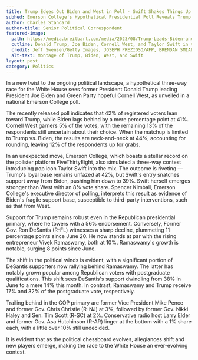 ```yaml
---
title: Trump Edges Out Biden and West in Poll - Swift Shakes Things Up
subhed: Emerson College's Hypothetical Presidential Poll Reveals Trump's Steadfast Base, While DeSantis's Support Takes a Dive
author: Charles Standard
author-title: Senior Political Correspondent
featured-image: 
  path: https://media.breitbart.com/media/2023/08/Trump-Leads-Biden-and-West-Even-Taylor-Swift3-640x480.jpg
  cutline: Donald Trump, Joe Biden, Cornell West, and Taylor Swift in various public appearances.
  credit: Jeff Swensen/Getty Images, JOSEPH PREZIOSO/AFP, BRENDAN SMIALOWSKI/AFP, Fernando Leon/TAS23/Getty Images
  alt-text: Montage of Trump, Biden, West, and Swift
layout: post
category: Politics
---
```


In a new twist to the ongoing political landscape, a hypothetical three-way race for the White House sees former President Donald Trump leading President Joe Biden and Green Party hopeful Cornell West, as unveiled in a national Emerson College poll.

The recently released poll indicates that 42% of registered voters lean toward Trump, while Biden lags behind by a mere percentage point at 41%. Cornell West garners 5% of the votes, with the remaining 13% of the respondents still uncertain about their choice. When the matchup is limited to Trump vs. Biden, the results are neck-and-neck at 44%, accounting for rounding, leaving 12% of the respondents up for grabs.

In an unexpected move, Emerson College, which boasts a stellar record on the pollster platform FiveThirtyEight, also simulated a three-way contest introducing pop icon Taylor Swift into the mix. The outcome is riveting — Trump's loyal base remains unfazed at 42%, but Swift's entry snatches support away from Biden, pushing him down to 39%. Swift herself emerges stronger than West with an 8% vote share. Spencer Kimball, Emerson College's executive director of polling, interprets this result as evidence of Biden's fragile support base, susceptible to third-party interventions, such as that from West.

Support for Trump remains robust even in the Republican presidential primary, where he towers with a 56% endorsement. Conversely, Former Gov. Ron DeSantis (R-FL) witnesses a sharp decline, plummeting 11 percentage points since June 20. He now stands at par with the rising entrepreneur Vivek Ramaswamy, both at 10%. Ramaswamy's growth is notable, surging 8 points since June. 

The shift in the political winds is evident, with a significant portion of DeSantis supporters now rallying behind Ramaswamy. The latter has notably grown popular among Republican voters with postgraduate qualifications. This shift sees DeSantis's support dwindling from 38% in June to a mere 14% this month. In contrast, Ramaswamy and Trump receive 17% and 32% of the postgraduate vote, respectively.

Trailing behind in the GOP primary are former Vice President Mike Pence and former Gov. Chris Christie (R-NJ) at 3%, followed by former Gov. Nikki Haley and Sen. Tim Scott (R-SC) at 2%. Conservative radio host Larry Elder and former Gov. Asa Hutchinson (R-AR) linger at the bottom with a 1% share each, with a little over 10% still undecided.

It is evident that as the political chessboard evolves, allegiances shift and new players emerge, making the race to the White House an ever-evolving contest.
